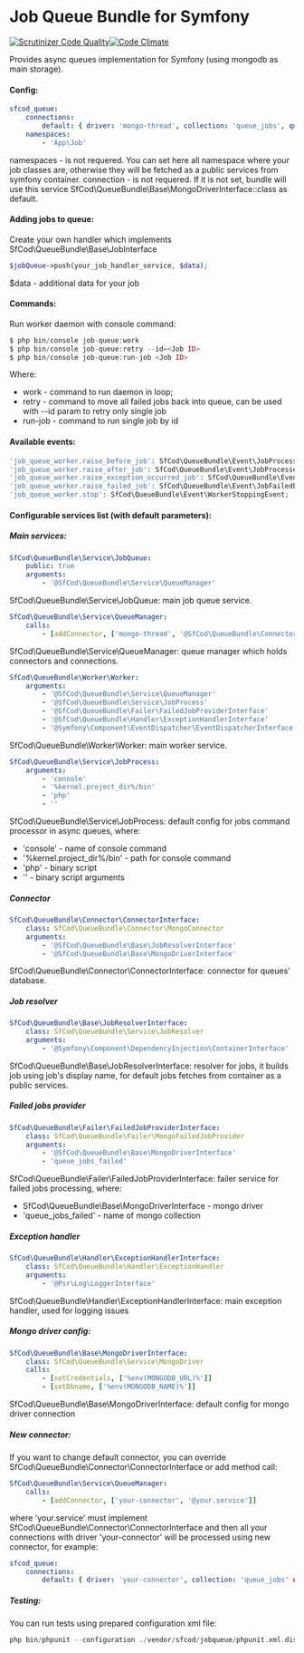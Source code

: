 Job Queue Bundle for Symfony
======================================================

[![Scrutinizer Code Quality](https://scrutinizer-ci.com/g/sfcod/jobqueue/badges/quality-score.png?b=master)](https://scrutinizer-ci.com/g/sfcod/jobqueue/?branch=master)[![Code Climate](https://codeclimate.com/github/sfcod/jobqueue/badges/gpa.svg)](https://codeclimate.com/github/sfcod/jobqueue)

Provides async queues implementation for Symfony (using mongodb as main storage).

#### Config:
```yaml
sfcod_queue:
    connections:
        default: { driver: 'mongo-thread', collection: 'queue_jobs', queue: 'default', expire: 60, limit: 2 }
    namespaces:
        - 'App\Job'        
```
namespaces - is not requered. You can set here all namespace where your job classes are, otherwise they will be fetched as a public services from symfony container.
connection - is not requered. If it is not set, bundle will use this service SfCod\QueueBundle\Base\MongoDriverInterface::class as default.

#### Adding jobs to queue:

Create your own handler which implements SfCod\QueueBundle\Base\JobInterface 

```php
$jobQueue->push(your_job_handler_service, $data);
```

$data - additional data for your job

#### Commands:

Run worker daemon with console command: 
```php
$ php bin/console job-queue:work
$ php bin/console job-queue:retry --id=<Job ID>
$ php bin/console job-queue:run-job <Job ID>
```

Where: 
- work - command to run daemon in loop;
- retry - command to move all failed jobs back into queue, can be used with --id param to retry only single job
- run-job - command to run single job by id

#### Available events:
```php
'job_queue_worker.raise_before_job': SfCod\QueueBundle\Event\JobProcessingEvent;
'job_queue_worker.raise_after_job': SfCod\QueueBundle\Event\JobProcessedEvent;
'job_queue_worker.raise_exception_occurred_job': SfCod\QueueBundle\Event\JobExceptionOccurredEvent;
'job_queue_worker.raise_failed_job': SfCod\QueueBundle\Event\JobFailedEvent;
'job_queue_worker.stop': SfCod\QueueBundle\Event\WorkerStoppingEvent;
```

#### Configurable services list (with default parameters):

##### Main services:
```yaml
SfCod\QueueBundle\Service\JobQueue:
    public: true
    arguments:
        - '@SfCod\QueueBundle\Service\QueueManager'
```
SfCod\QueueBundle\Service\JobQueue: main job queue service.

```yaml
SfCod\QueueBundle\Service\QueueManager:
    calls: 
        - [addConnector, ['mongo-thread', '@SfCod\QueueBundle\Connector\ConnectorInterface']]
```
SfCod\QueueBundle\Service\QueueManager: queue manager which holds connectors and connections.

```yaml
SfCod\QueueBundle\Worker\Worker:
    arguments:
        - '@SfCod\QueueBundle\Service\QueueManager'
        - '@SfCod\QueueBundle\Service\JobProcess'
        - '@SfCod\QueueBundle\Failer\FailedJobProviderInterface'
        - '@SfCod\QueueBundle\Handler\ExceptionHandlerInterface'
        - '@Symfony\Component\EventDispatcher\EventDispatcherInterface'
```
SfCod\QueueBundle\Worker\Worker: main worker service.

```yaml
SfCod\QueueBundle\Service\JobProcess:
    arguments:
        - 'console'
        - '%kernel.project_dir%/bin'
        - 'php'
        - ''
```
SfCod\QueueBundle\Service\JobProcess: default config for jobs command processor in async queues, where: 
- 'console' - name of console command 
- '%kernel.project_dir%/bin' - path for console command
- 'php' - binary script
- '' - binary script arguments

##### Connector
```yaml
SfCod\QueueBundle\Connector\ConnectorInterface:
    class: SfCod\QueueBundle\Connector\MongoConnector
    arguments:
        - '@SfCod\QueueBundle\Base\JobResolverInterface'
        - '@SfCod\QueueBundle\Base\MongoDriverInterface'
```
SfCod\QueueBundle\Connector\ConnectorInterface: connector for queues' database.

##### Job resolver
```yaml
SfCod\QueueBundle\Base\JobResolverInterface:
    class: SfCod\QueueBundle\Service\JobResolver
    arguments:
        - '@Symfony\Component\DependencyInjection\ContainerInterface'
```
SfCod\QueueBundle\Base\JobResolverInterface: resolver for jobs, it builds job using job's display name, for default jobs fetches from container as a public services.

##### Failed jobs provider
```yaml
SfCod\QueueBundle\Failer\FailedJobProviderInterface:
    class: SfCod\QueueBundle\Failer\MongoFailedJobProvider
    arguments:
        - '@SfCod\QueueBundle\Base\MongoDriverInterface'
        - 'queue_jobs_failed'
```
SfCod\QueueBundle\Failer\FailedJobProviderInterface: failer service for failed jobs processing, where:
- SfCod\QueueBundle\Base\MongoDriverInterface - mongo driver
- 'queue_jobs_failed' - name of mongo collection

##### Exception handler
```yaml
SfCod\QueueBundle\Handler\ExceptionHandlerInterface:
    class: SfCod\QueueBundle\Handler\ExceptionHandler
    arguments:
        - '@Psr\Log\LoggerInterface'
```
SfCod\QueueBundle\Handler\ExceptionHandlerInterface: main exception handler, used for logging issues

##### Mongo driver config:

```yaml
SfCod\QueueBundle\Base\MongoDriverInterface:
    class: SfCod\QueueBundle\Service\MongoDriver
    calls:
        - [setCredentials, ['%env(MONGODB_URL)%']]
        - [setDbname, ['%env(MONGODB_NAME)%']]
```
SfCod\QueueBundle\Base\MongoDriverInterface: default config for mongo driver connection

##### New connector:

If you want to change default connector, you can override SfCod\QueueBundle\Connector\ConnectorInterface or add method call:
```yaml
SfCod\QueueBundle\Service\QueueManager:
    calls: 
        - [addConnector, ['your-connector', '@your.service']]
```
where 'your.service' must implement SfCod\QueueBundle\Connector\ConnectorInterface and then all your connections with driver 'your-connector' will be processed using new connector, for example:
```yaml
sfcod_queue:
    connections:
        default: { driver: 'your-connector', collection: 'queue_jobs' queue: 'default', expire: 60, limit: 2 }
```

##### Testing:

You can run tests using prepared configuration xml file:
```php
php bin/phpunit --configuration ./vendor/sfcod/jobqueue/phpunit.xml.dist --bootstrap ./vendor/autoload.php
```
